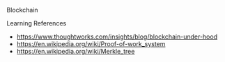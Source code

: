 
Blockchain



Learning References
* https://www.thoughtworks.com/insights/blog/blockchain-under-hood
* https://en.wikipedia.org/wiki/Proof-of-work_system
* https://en.wikipedia.org/wiki/Merkle_tree


